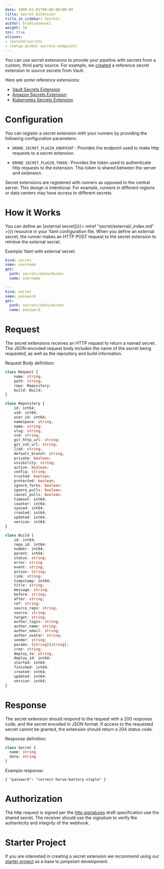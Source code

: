 ```yaml
---
date: 2000-01-01T00:00:00+00:00
title: Secret Extension
title_in_sidebar: Secrets
author: bradrydzewski
weight: 10
toc: true
aliases:
- /extend/secrets
- /setup-global-secrets-endpoint/
---
```


You can use secret extensions to provide your pipeline with secrets from a custom, third party source. For example, we [created](https://github.com/drone/drone-vault) a reference secret extension to source secrets from Vault.

Here are some reference extensions:

* [Vault Secrets Extension](https://github.com/drone/drone-vault)
* [Amazon Secrets Extension](https://github.com/drone/drone-amazon-secrets)
* [Kubernetes Secrets Extension](https://github.com/drone/drone-kubernetes-secrets)

# Configuration

You can register a secret extension with your runners by providing the following configuration parameters:

* `DRONE_SECRET_PLUGIN_ENDPOINT`
  : Provides the endpoint used to make http requests to a secret extension.

* `DRONE_SECRET_PLUGIN_TOKEN`
  : Provides the token used to authenticate http requests to the extension. This token is shared between the server and extension.

<div class="alert">
Secret extensions are registered with runners as opposed to the central server. This design is intentional. For example, runners in different regions or data centers may have access to different secrets.
</div>

# How it Works

You can define an [external secret]({{< relref "secret/external/_index.md" >}}) resource in your Yaml configuration file. When you define an external secret, the runner makes an HTTP POST request to the secret extension to retrieve the external secret.

Example Yaml with external secret:

```yaml  {linenos=table}
kind: secret
name: username
get:
  path: secrets/data/docker
  name: username

---
kind: secret
name: password
get:
  path: secrets/data/docker
  name: password
```

# Request

The secret extensions receives an HTTP request to return a named secret. The JSON-encoded request body includes the name of the secret being requested, as well as the repository and build information.

Request Body definition:

```typescript  {linenos=table}
class Request {
    name: string;
    path: string;
    repo: Repository;
    build: Build;
}
```

```typescript  {linenos=table}
class Repository {
    id: int64;
    uid: int64;
    user_id: int64;
    namespace: string;
    name: string;
    slug: string;
    scm: string;
    git_http_url: string;
    git_ssh_url: string;
    link: string;
    default_branch: string;
    private: boolean;
    visibility: string;
    active: boolean;
    config: string;
    trusted: boolean;
    protected: boolean;
    ignore_forks: boolean;
    ignore_pulls: boolean;
    cancel_pulls: boolean;
    timeout: int64;
    counter: int64;
    synced: int64;
    created: int64;
    updated: int64;
    version: int64;
}
```

```typescript  {linenos=table}
class Build {
    id: int64;
    repo_id: int64;
    number: int64;
    parent: int64;
    status: string;
    error: string
    event: string;
    action: string;
    link: string;
    timestamp: int64;
    title: string;
    message: string;
    before: string;
    after: string;
    ref: string;
    source_repo: string;
    source: string;
    target: string;
    author_login: string;
    author_name: string;
    author_email: string;
    author_avatar: string;
    sender: string;
    params: [string][string];
    cron: string;
    deploy_to: string;
    deploy_id: int64;
    started: int64;
    finished: int64;
    created: int64;
    updated: int64;
    version: int64;
}
```

# Response

The secret extension should respond to the request with a 200 response code, and the secret encoded in JSON format. If access to the requested secret cannot be granted, the extension should return a 204 status code.

Response definition:

```typescript  {linenos=table}
class Secret {
  name: string
  data: string
}
```

Example response:

```
{ "password": "correct-horse-battery-staple" }
```


# Authorization

The http request is signed per the [http signatures](https://tools.ietf.org/html/draft-cavage-http-signatures-10) draft specification use the shared secret. The receiver should use the signature to verify the authenticity and integrity of the webhook.

# Starter Project

If you are interested in creating a secret extension we recommend using our [starter project](https://github.com/drone/boilr-secret) as a base to jumpstart development.

